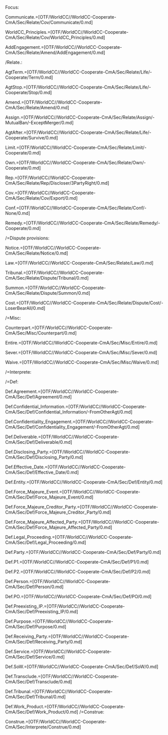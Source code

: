 Focus:

Communicate.=[OTF/WorldCC//WorldCC-Cooperate-CmA/Sec/Relate/Cov/Communicate/0.md]

WorldCC_Principles.=[OTF/WorldCC//WorldCC-Cooperate-CmA/Sec/Relate/Cov/WorldCC_Principles/0.md]

AddEngagement.=[OTF/WorldCC//WorldCC-Cooperate-CmA/Sec/Relate/Amend/AddEngagement/0.md]

/Relate.:

AgtTerm.=[OTF/WorldCC//WorldCC-Cooperate-CmA/Sec/Relate/Life/-Cooperate/Term/0.md]

AgtStop.=[OTF/WorldCC//WorldCC-Cooperate-CmA/Sec/Relate/Life/-Cooperate/Stop/0.md]

Amend.=[OTF/WorldCC//WorldCC-Cooperate-CmA/Sec/Relate/Amend/0.md]

Assign.=[OTF/WorldCC//WorldCC-Cooperate-CmA/Sec/Relate/Assign/-MutualBan/-ExceptMerger/0.md]

AgtAfter.=[OTF/WorldCC//WorldCC-Cooperate-CmA/Sec/Relate/Life/-Cooperate/Survive/0.md]

Limit.=[OTF/WorldCC//WorldCC-Cooperate-CmA/Sec/Relate/Limit/-Cooperate/0.md]

Own.=[OTF/WorldCC//WorldCC-Cooperate-CmA/Sec/Relate/Own/-Cooperate/0.md]

Rep.=[OTF/WorldCC//WorldCC-Cooperate-CmA/Sec/Relate/Rep/Discloser/3PartyRight/0.md]

Cov.=[OTF/WorldCC//WorldCC-Cooperate-CmA/Sec/Relate/Cov/Export/0.md]

Conf.=[OTF/WorldCC//WorldCC-Cooperate-CmA/Sec/Relate/Conf/-None/0.md]


Remedy.=[OTF/WorldCC//WorldCC-Cooperate-CmA/Sec/Relate/Remedy/-Cooperate/0.md]

/=Dispute provisions:

Notice.=[OTF/WorldCC//WorldCC-Cooperate-CmA/Sec/Relate/Notice/0.md]

Law.=[OTF/WorldCC//WorldCC-Cooperate-CmA/Sec/Relate/Law/0.md]

Tribunal.=[OTF/WorldCC//WorldCC-Cooperate-CmA/Sec/Relate/Dispute/Tribunal/0.md]

Summon.=[OTF/WorldCC//WorldCC-Cooperate-CmA/Sec/Relate/Dispute/Summon/0.md]

Cost.=[OTF/WorldCC//WorldCC-Cooperate-CmA/Sec/Relate/Dispute/Cost/-LoserBearAll/0.md]

/=Misc:

Counterpart.=[OTF/WorldCC//WorldCC-Cooperate-CmA/Sec/Misc/Counterpart/0.md]

Entire.=[OTF/WorldCC//WorldCC-Cooperate-CmA/Sec/Misc/Entire/0.md]

Sever.=[OTF/WorldCC//WorldCC-Cooperate-CmA/Sec/Misc/Sever/0.md]

Waive.=[OTF/WorldCC//WorldCC-Cooperate-CmA/Sec/Misc/Waive/0.md]


/=Interprete:


/=Def:

Def.Agreement.=[OTF/WorldCC//WorldCC-Cooperate-CmA/Sec/Def/Agreement/0.md]

Def.Confidential_Information.=[OTF/WorldCC//WorldCC-Cooperate-CmA/Sec/Def/Confidential_Information/-FromOtherAgt/0.md]

Def.Confidentiality_Engagement.=[OTF/WorldCC//WorldCC-Cooperate-CmA/Sec/Def/Confidentiality_Engagement/-FromOtherAgt/0.md]

Def.Deliverable.=[OTF/WorldCC//WorldCC-Cooperate-CmA/Sec/Def/Deliverable/0.md]

Def.Disclosing_Party.=[OTF/WorldCC//WorldCC-Cooperate-CmA/Sec/Def/Disclosing_Party/0.md]

Def.Effective_Date.=[OTF/WorldCC//WorldCC-Cooperate-CmA/Sec/Def/Effective_Date/0.md]

Def.Entity.=[OTF/WorldCC//WorldCC-Cooperate-CmA/Sec/Def/Entity/0.md]

Def.Force_Majeure_Event.=[OTF/WorldCC//WorldCC-Cooperate-CmA/Sec/Def/Force_Majeure_Event/0.md]

Def.Force_Majeure_Creditor_Party.=[OTF/WorldCC//WorldCC-Cooperate-CmA/Sec/Def/Force_Majeure_Creditor_Party/0.md]

Def.Force_Majeure_Affected_Party.=[OTF/WorldCC//WorldCC-Cooperate-CmA/Sec/Def/Force_Majeure_Affected_Party/0.md]

Def.Legal_Proceeding.=[OTF/WorldCC//WorldCC-Cooperate-CmA/Sec/Def/Legal_Proceeding/0.md]

Def.Party.=[OTF/WorldCC//WorldCC-Cooperate-CmA/Sec/Def/Party/0.md]

Def.P1.=[OTF/WorldCC//WorldCC-Cooperate-CmA/Sec/Def/P1/0.md]

Def.P2.=[OTF/WorldCC//WorldCC-Cooperate-CmA/Sec/Def/P2/0.md]

Def.Person.=[OTF/WorldCC//WorldCC-Cooperate-CmA/Sec/Def/Person/0.md]

Def.PO.=[OTF/WorldCC//WorldCC-Cooperate-CmA/Sec/Def/PO/0.md]

Def.Preexisting_IP.=[OTF/WorldCC//WorldCC-Cooperate-CmA/Sec/Def/Preexisting_IP/0.md]

Def.Purpose.=[OTF/WorldCC//WorldCC-Cooperate-CmA/Sec/Def/Purpose/0.md]

Def.Receiving_Party.=[OTF/WorldCC//WorldCC-Cooperate-CmA/Sec/Def/Receiving_Party/0.md]

Def.Service.=[OTF/WorldCC//WorldCC-Cooperate-CmA/Sec/Def/Service/0.md]

Def.SoW.=[OTF/WorldCC//WorldCC-Cooperate-CmA/Sec/Def/SoW/0.md]

Def.Transclude.=[OTF/WorldCC//WorldCC-Cooperate-CmA/Sec/Def/Transclude/0.md]

Def.Tribunal.=[OTF/WorldCC//WorldCC-Cooperate-CmA/Sec/Def/Tribunal/0.md]

Def.Work_Product.=[OTF/WorldCC//WorldCC-Cooperate-CmA/Sec/Def/Work_Product/0.md]
/=Construe:

Construe.=[OTF/WorldCC//WorldCC-Cooperate-CmA/Sec/Interprete/Construe/0.md]